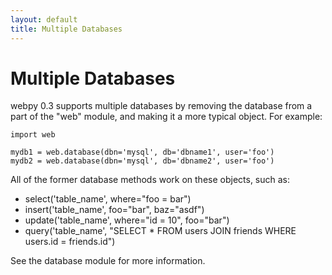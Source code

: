 ```yaml
---
layout: default
title: Multiple Databases
---
```


# Multiple Databases

webpy 0.3 supports multiple databases by removing the database from a part of the "web" module, and making it a more typical object.  For example:

    import web
    
    mydb1 = web.database(dbn='mysql', db='dbname1', user='foo')
    mydb2 = web.database(dbn='mysql', db='dbname2', user='foo')
    
All of the former database methods work on these objects, such as:

* select('table_name', where="foo = bar")
* insert('table_name', foo="bar", baz="asdf")
* update('table_name', where="id = 10", foo="bar")
* query('table_name', "SELECT * FROM users JOIN friends WHERE users.id = friends.id")

See the database module for more information.